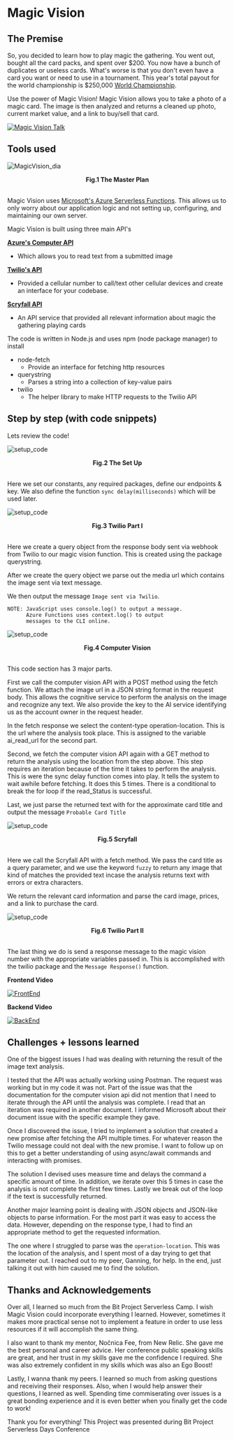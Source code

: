 # Magic Vision

## The Premise

So, you decided to learn how to play magic the gathering. You went out, bought all the card packs, and spent over $200. You now have a bunch of duplicates or useless cards. What's worse is that you don't even have a card you want or need to use in a tournament. This year's total payout for the world championship is $250,000 [World Championship](https://magic.gg/news/magic-world-championship-xxvii-prize-payouts-and-appearance-fees).

Use the power of Magic Vision! Magic Vision allows you to take a photo of a magic card. The image is then analyzed and returns a cleaned up photo, current market value, and a link to buy/sell that card.

[![Magic Vision Talk](https://user-images.githubusercontent.com/15052690/156020159-b5332cce-416f-4197-8a4c-462347a42a0a.png)](https://www.loom.com/share/d0b02f2c4d054cd69c029d89f22d2a9e")

## Tools used

![MagicVision_dia](/images/MagicVision.png)<figcaption align = "center"><b>Fig.1 The Master Plan</b></figcaption><br>

Magic Vision uses [Microsoft's Azure Serverless Functions](https://docs.microsoft.com/en-us/azure/azure-functions/).
This allows us to only worry about our application logic and not setting up, configuring, and maintaining our own server.

Magic Vision is built using three main API's

**[Azure's Computer API](https://docs.microsoft.com/en-us/azure/cognitive-services/computer-vision/overview-ocr)**
- Which allows you to read text from a submitted image

**[Twilio's API](https://www.twilio.com/docs/usage/api)**
- Provided a cellular number to call/text other cellular devices and create an interface for your codebase.

**[Scryfall API](https://scryfall.com/docs/api)**
- An API service that provided all relevant information about magic the gathering playing cards

The code is written in Node.js and uses npm (node package manager) to install
- node-fetch
  - Provide an interface for fetching http resources
- querystring
  - Parses a string into a collection of key-value pairs
- twilio
  - The helper library to make HTTP requests to the Twilio API

## Step by step (with code snippets)
Lets review the code!

![setup_code](/images/carbon1.png)
<figcaption align = "center"><b>Fig.2 The Set Up</b></figcaption><br>

Here we set our constants, any required packages, define our endpoints & key. We also define the function `sync delay(milliseconds)` which will be used later.

![setup_code](/images/carbon2.png)
<figcaption align = "center"><b>Fig.3 Twilio Part I</b></figcaption><br>

Here we create a query object from the response body sent via webhook from Twilio to our magic vision function. This is created using the package querystring.

After we create the query object we parse out the media url which contains the image sent via text message.

We then output the message `Image sent via Twilio`.

    NOTE: JavaScript uses console.log() to output a message.
          Azure Functions uses context.log() to output
          messages to the CLI online.

![setup_code](/images/carbon3.png)
<figcaption align = "center"><b>Fig.4 Computer Vision</b></figcaption><br>

This code section has 3 major parts.

First we call the computer vision API with a POST method using the fetch function. We attach the image url in a JSON string format in the request body. This allows the cognitive service to perform the analysis on the image and recognize any text. We also provide the key to the AI service identifying us as the account owner in the request header.

In the fetch response we select the content-type operation-location. This is the url where the analysis took place. This is assigned to the variable ai_read_url for the second part.

Second, we fetch the computer vision API again with a GET method to return the analysis using the location from the step above. This step requires an iteration because of the time it takes to perform the analysis. This is were the sync delay function comes into play. It tells the system to wait awhile before fetching. It does this 5 times. There is a conditional to break the for loop if the read_Status is successful.

Last, we just parse the returned text with for the approximate card title and output the message `Probable Card Title`

![setup_code](/images/carbon4.png)
<figcaption align = "center"><b>Fig.5 Scryfall</b></figcaption><br>

Here we call the Scryfall API with a fetch method. We pass the card title as a query parameter, and we use the keyword `fuzzy` to return any image that kind of matches the provided text incase the analysis returns text with errors or extra characters.

We return the relevant card information and parse the card image, prices, and a link to purchase the card.

![setup_code](/images/carbon5.png)
<figcaption align = "center"><b>Fig.6 Twilio Part II</b></figcaption><br>

The last thing we do is send a response message to the magic vision number with the appropriate variables passed in. This is accomplished with the twilio package and the `Message Response()` function.

**Frontend Video**

[![FrontEnd](https://img.youtube.com/vi/Zrq0fxZiT0g/hqdefault.jpg)](https://www.youtube.com/watch?v=Zrq0fxZiT0g)

**Backend Video**

[![BackEnd](https://img.youtube.com/vi/LvKEBEadM4w/hqdefault.jpg)](https://www.youtube.com/watch?v=LvKEBEadM4w)

## Challenges + lessons learned

One of the biggest issues I had was dealing with returning the result of the image text analysis.

I tested that the API was actually working using Postman. The request was working but in my code it was not. Part of the issue was that the documentation for the computer vision api did not mention that I need to iterate through the API until the analysis was complete. I read that an iteration was required in another document. I informed Microsoft about their document issue with the specific example they gave.

Once I discovered the issue, I tried to implement a solution that created a new promise after fetching the API multiple times. For whatever reason the Twilio message could not deal with the new promise. I want to follow up on this to get a better understanding of using async/await commands and interacting with promises.

The solution I devised uses measure time and delays the command a specific amount of time. In addition, we iterate over this 5 times in case the analysis is not complete the first few times. Lastly we break out of the loop if the text is successfully returned.

Another major learning point is dealing with JSON objects and JSON-like objects to parse information. For the most part it was easy to access the data. However, depending on the response type, I had to find an appropriate method to get the requested information.

The one where I struggled to parse was the `operation-location`. This was the location of the analysis, and I spent most of a day trying to get that parameter out. I reached out to my peer, Ganning, for help. In the end, just talking it out with him caused me to find the solution.

## Thanks and Acknowledgements

Over all, I learned so much from the Bit Project Serverless Camp. I wish Magic Vision could incorporate everything I learned. However, sometimes it makes more practical sense not to implement a feature in order to use less resources if it will accomplish the same thing.

I also want to thank my mentor, Nočnica Fee, from New Relic. She gave me the best personal and career advice. Her conference public speaking skills are great, and her trust in my skills gave me the confidence I required. She was also extremely confident in my skills which was also an Ego Boost!

Lastly, I wanna thank my peers. I learned so much from asking questions and receiving their responses. Also, when I would help answer their questions, I learned as well. Spending time commiserating over issues is a great bonding experience and it is even better when you finally get the code to work!

Thank you for everything!
This Project was presented during Bit Project Serverless Days Conference
